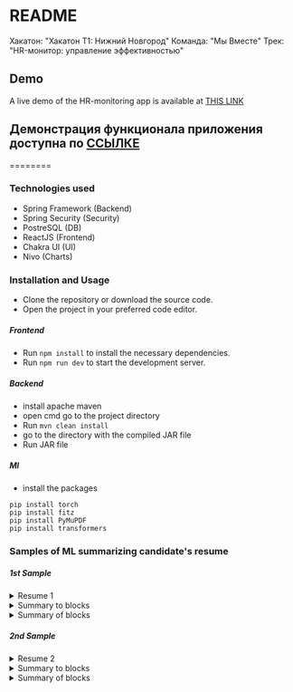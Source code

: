 # README
Хакатон: "Хакатон Т1: Нижний Новгород"
Команда: "Мы Вместе"
Трек: "HR-монитор: управление эффективностью"
## Demo
A live demo of the HR-monitoring app is available at [THIS LINK](https://disk.yandex.ru/d/4Rwy5Ec-dDarNA)
## Демонстрация функционала приложения доступна по [ССЫЛКЕ](https://disk.yandex.ru/d/4Rwy5Ec-dDarNA)
========
### Technologies used
* Spring Framework (Backend)
* Spring Security (Security)
* PostreSQL (DB)
* ReactJS (Frontend)
* Chakra UI (UI)
* Nivo (Charts)
### Installation and Usage
* Clone the repository or download the source code.
* Open the project in your preferred code editor.
##### Frontend
* Run ```npm install``` to install the necessary dependencies.
* Run ```npm run dev``` to start the development server.
##### Backend

* install apache maven
* open cmd go to the project directory
* Run ```mvn clean install```
* go to the directory with the compiled JAR file
* Run JAR file

##### Ml
* install the packages

```
pip install torch
pip install fitz
pip install PyMuPDF
pip install transformers
```

### Samples of ML summarizing candidate's resume
##### 1st Sample
<details><summary>Resume 1</summary>Осипов Артём Михайлович
Главный бухгалтер
Занятость: Полная
Желаемый график работы: Полный день
Желаемая зарплата: от 40 000 руб.
Контактная информация
Телефон: +7 (ХХХ) ХХХ-ХХ-ХХ
Электронная почта: email@yandex.ru
Личная информация
Гражданство: Российская Федерация
Место проживания: г. Улан-Удэ
Переезд: Невозможен
Дата рождения: 18.02.1990 г. (31 год)
Семейное положение: Не женат
Опыт работы
Период работы: 2015 г. — 2022 г. (7 лет)
Должность: Главный бухгалтер с функциями финансового директора
Организация: ОАО "Волновахский Комбинат Хлебопродуктов", г. Екатеринбург
Обязанности:
 Опыт работы в структуре системных предприятий холдинга.
 Составление и разработка штатного расписания, нормирование оплаты труда.
 Полное ведение бухгалтерского и налогового учета в программе 1С:7.
 Работа с первичной документацией.
Период работы: 2014 г. — 2015 г. (1 год)
Должность: Бухгалтер
Организация: ОАО "Волновахский Комбинат Хлебопродуктов", г. Екатеринбург
Обязанности:
 Полное ведение бухгалтерского учета в программе 1С: Предприятие 8,2.
 Работа с первичной документацией.
 Сверка взаиморасчетов с контрагентами.
 Проведение банковских операций.
 Подготовка и сдача отчетности в ПФР, МРИ ФНС, Фин.органы, статистику.
 Расчет и начисление заработной платы.
 Размещение на Гос.закупках.
 Работа с УФК.
 Работа в СУФД.
 Работа в Сбербанк-онлайн.
Образование
Учебное заведение: ФГБОУ высшего профессионального образования "Бурятская 
государственная сельскохозяйственная академия", г. Улан-Удэ
Год окончания: 2022 г.
Факультет: Бухгалтерский учет, анализ и аудит
Специальность: Бухгалтер
Форма обучения: Очная
О себе
Личные качества
Высокая работоспособность, самодисциплина и самомотивация, ответственный подход к 
выполнению поставленных задач. Самоорганизованность, стрессоустойчивость и 
творческий подход помогает браться за новые проекты и доводить дело до конца.
Хорошие коммуникационные навыки. Умею решать конфликтные ситуации и идти на 
компромисс. Удаленный процесс работы, не вызывает препятствий для выполнения 
поставленных задач.
Профессиональные навыки
Владение системами: Гарант, Консультант Плюс, Клиент-банк, 1С. Умение вести 
переговоры, деловая переписка, хорошее знание налогового, бухгалтерского, трудового 
законодательства.
Компьютерные навыки
Уверенный пользователь ПК. Легко справляюсь с любыми офисными приложениями. 
Есть опыт работы в 1С: Бухгалтерия, 1С: УНФ, 1С: ЗУП, СБИС. Опыт работы в системах: 
Гарант, Консультант Плюс, Клиент-банк. В случае с трудностями при работе с 
периферийными устройствами могу переустановить и заново настроить. На интуитивном 
уровне могу освоить любое приложение.
Курсы и тренинги
В 2015 году прошел и успешно завершил курс повышения квалификации 
"Профессиональный главный бухгалтер" в ООО "ОУГДБ ФНСЛ", г. Улан-Удэ. По 
окончании получил документ об успешном завершении, который приложен к резюме.
В 2014 году прошел полный курс "1С:Предприятие для бюджетных учреждений" в 
институте дополнительного профессионального образования и инноваций БГСХ, г. УланУдэ.
Дополнительная информация о себе
Имеется личный автомобиль, опыт вождения 4 года. В свободное время обустраиваю 
дачный участок, люблю проводить время в гармонии с природой
</details>
<details><summary>Summary to blocks</summary>
Главный бухгалтер ОАО «Волновахский Комбинат Хлебопродуктов», г. Екатеринбург Обязанности: Составление штатного расписания, нормирование оплаты труда, ведение бухгалтерского и налогового учета в программе 1С:7. Опыт работы в структуре системных предприятий холдинга: Работа с первичной документацией.
Екатеринбургская государственная сельскохозяйственная академия по бухгалтерскому учету, анализу и аудиту. Обязанности: Работа с первичной документацией, сверка взаиморасчетов с контрагентами и размещение на Госзакупках. Работа в Сбербанке-онлайн.
В Улан-Удэ прошел и завершил курс повышения квалификации «Профессиональный главный бухгалтер» в институте дополнительного профессионального образования и инноваций БГСХ. Дополнительная информация о себе Есть личный автомобиль, опыт вождения 4 года.
</details>
<details><summary>Summary of blocks</summary>
Обязанности: Составление штатного расписания, нормирование оплаты труда, ведение бухгалтерского и налогового учета в программе 1С:7. Опыт работы в структуре системных предприятий холдинга: Работа с первичной документацией, сверка взаиморасчетов с контрагентами и размещение на Госзакупках.
</details>

##### 2nd Sample 
<details><summary>Resume 2</summary>
Фомин Марк Кириллович
Повар
Занятость: Полная
Желаемый график работы: Полный день
Желаемая зарплата: от 45 000 руб.
Контактная информация
Телефон: +7 (ХХХ) ХХХ-ХХ-ХХ
Электронная почта: email@yandex.ru
Личная информация
Гражданство: Российская Федерация
Место проживания: г. Екатеринбург
Переезд: Невозможен
Дата рождения: 11.12.1989 г. (32 года)
Семейное положение: Женат (есть дети)
Опыт работы
Период работы: 2019 г. — по настоящее время (3 года)
Должность: Су шеф
Организация: Баден-Баден термы Уктус, г. Екатеринбург
Обязанности:
 Организация работы поваров, составление заявки, участие в разработке новых блюд, 
оформление и отдача блюд, работа на всех станциях, пицца, холодный, горячий цех, 
касса, бар.
Период работы: 2010 — 2019 (9 лет)
Должность: Шеф-повар
Организация: Ресторан Сезоны, отель "Рамада", г. Новосибирск
Обязанности:
 Разработка и составление меню, технологических карт, анализ продаж, контроль 
себестоимости, опытный пользователь программы IIKO, обучение персонала.
 Проведение и разбор инвентаризаций, работа с документацией.
 Поиск поставщиков и заключение договоров поставки продуктов. Приемка продуктов, 
контроль остатков на складах, контроль соблюдения правил ротации на складах.
 Составление маркетингового плана и плана продаж на год, составление календаря 
мероприятий.
 Организация и контроль работы шведской линии, зала аля карт, банкетной кухни, рум 
сервиса и летней площадки.
 Организация работы, составление меню пятиразового питания для частной школы на 
150 учеников и детского сада на 15 детей, согласование меню в Роспотребнадзоре.
 Проведение детских мастер классов, тематических вечеров кухни народов мира, 
винных дегустаций, свадьбы, банкеты, фуршеты.
Образование
Учебное заведение: Автоматизированные системы обработки информации и управления, 
г. Самара
Год окончания: 2007 (15 лет назад)
Факультет: Технология продуктов общественного питания
Специальность: Повар-технолог
Форма обучения: Очная
О себе
Личные качества
Умение быстро ориентироваться в ситуации, находить решение нестандартных задач. 
Способность к принятию решений, требовательность к себе и окружающим, стремление к 
организации четкого и сбалансированного производственного процесса. Без вредных 
привычек, с хорошим кулинарным и эстетическим вкусом.
Профессиональные навыки
Имеются навыки открытия заведения "с нуля". Опыт работы с иностранными шеф 
поварами.
Компьютерные навыки
Уверенный пользователь ПК. Свободно работаю с Microsoft Office, 1C: торговля и склад.
Курсы и тренинги
В 2010 году прошел полный курс в "Гильдии шеф поваров и шеф кондитеров сибири", г. 
Новосибирск
Дополнительная информация о себе
Увлекаюсь в свободное время велотуризмом и сплавами
</details>
<details><summary>Summary to blocks</summary>
Занятость: Полная Желаемая зарплата: от 45 000 руб. Дата рождения: 11.12.1989 г. (32 года) Семейное положение: Женат (есть дети) Опыт работы Период работы: 2010 — 2019 (9 лет) Должность: Су шеф Организация: Баден-Баден термы Уктус, г. Екатеринбург Обязанности: организация работы поваров, составление заявки и отдача блюд.
В Новосибирске работает опытный пользователь программы IIKO. Обязанности: Разработка и составление меню, анализ продаж, контроль себестоимости, обучение персонала, организация работы шведской линии, зала аля карт, рум сервиса и летней площадки.
В Самаре завершил карьеру шеф поваров и шеф кондитеров сибири. О себе Личные качества Умение быстро ориентироваться в ситуации, требовательность к себе и окружающим, стремление к организации четкого и сбалансированного производственного процесса.
</details>
<details><summary>Summary of blocks</summary>
Занятость: Полная Желаемая зарплата: от 45 000 руб. Дата рождения: 11.12.1989 г. (32 года) О себе Личные качества Умение быстро ориентироваться в ситуации, требовательность к себе и окружающим, стремление к организации четкого и сбалансированного производственного процесса.
</details>



